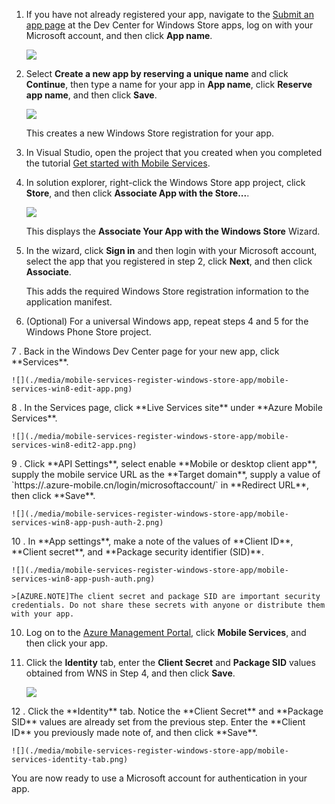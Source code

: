 
1. If you have not already registered your app, navigate to the [Submit an app page] at the Dev Center for Windows Store apps, log on with your Microsoft account, and then click **App name**.

   	![](./media/mobile-services-register-windows-store-app/mobile-services-submit-win8-app.png)

2. Select **Create a new app by reserving a unique name** and click **Continue**, then type a name for your app in **App name**, click **Reserve app name**, and then click **Save**.

   	![](./media/mobile-services-register-windows-store-app/mobile-services-win8-app-name.png)

   	This creates a new Windows Store registration for your app.

3. In Visual Studio, open the project that you created when you completed the tutorial [Get started with Mobile Services].

4. In solution explorer, right-click the Windows Store app project, click **Store**, and then click **Associate App with the Store...**. 

  	![](./media/mobile-services-register-windows-store-app/mobile-services-store-association.png)

   	This displays the **Associate Your App with the Windows Store** Wizard.

5. In the wizard, click **Sign in** and then login with your Microsoft account, select the app that you registered in step 2, click **Next**, and then click **Associate**.

   	This adds the required Windows Store registration information to the application manifest.   

6. (Optional) For a universal Windows app, repeat steps 4 and 5 for the Windows Phone Store project. 

<!-- deleted by customization 6 --><!-- keep by customization: begin --> 7 <!-- keep by customization: end -->. Back in the Windows Dev Center page for your new app, click **Services**.

   	![](./media/mobile-services-register-windows-store-app/mobile-services-win8-edit-app.png) 

<!-- deleted by customization 7 --><!-- keep by customization: begin --> 8 <!-- keep by customization: end -->. In the Services page, click **Live Services site** under **Azure Mobile Services**.

	![](./media/mobile-services-register-windows-store-app/mobile-services-win8-edit2-app.png) 

<!-- deleted by customization 8 --><!-- keep by customization: begin --> 9 <!-- keep by customization: end -->. Click **API Settings**, select enable **Mobile or desktop client app**, supply the mobile service URL as the **Target domain**, supply a value of `https://<mobile_service>.azure-mobile.cn/login/microsoftaccount/` in **Redirect URL**, then click **Save**.

	![](./media/mobile-services-register-windows-store-app/mobile-services-win8-app-push-auth-2.png)

<!-- deleted by customization 9 --><!-- keep by customization: begin --> 10 <!-- keep by customization: end -->. In **App settings**, make a note of the values of **Client ID**, **Client secret**, and **Package security identifier (SID)**.

   	![](./media/mobile-services-register-windows-store-app/mobile-services-win8-app-push-auth.png)

    >[AZURE.NOTE]The client secret and package SID are important security credentials. Do not share these secrets with anyone or distribute them with your app.

10. Log on to the [Azure Management Portal], click **Mobile Services**, and then click your app.

11. Click the **Identity** tab, enter the **Client Secret** and **Package SID** values obtained from WNS in Step 4, and then click **Save**.

   	![](./media/mobile-services-register-windows-store-app/mobile-push-tab.png)

<!-- deleted by customization 13 --><!-- keep by customization: begin --> 12 <!-- keep by customization: end -->. Click the **Identity** tab. Notice the **Client Secret** and **Package SID** values are already set from the previous step. Enter the **Client ID** you previously made note of, and then click **Save**.

   	![](./media/mobile-services-register-windows-store-app/mobile-services-identity-tab.png)
 
You are now ready to use a Microsoft account for authentication in your app.  

<!-- Anchors. -->

<!-- Images. -->
 

<!-- URLs. -->
<!-- deleted by customization
[Get started with Mobile Services]: /develop/mobile/tutorials/get-started/#create-new-service
-->
<!-- keep by customization: begin -->
[Get started with Mobile Services]: /documentation/articles/mobile-services-javascript-backend-windows-store-dotnet-get-started/#create-new-service
<!-- keep by customization: end -->
[Submit an app page]: http://go.microsoft.com/fwlink/p/?LinkID=266582
[Azure Management Portal]: https://manage.windowsazure.cn/
